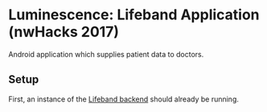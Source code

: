 # Luminescence: Lifeband Application (nwHacks 2017)

Android application which supplies patient data to doctors.

## Setup

First, an instance of the [Lifeband backend](https://github.com/nwHacks2017/backend) should already be running.
